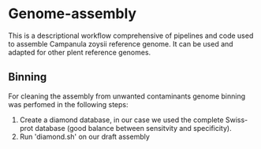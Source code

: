 # Genome-assembly
This is a descriptional workflow comprehensive of pipelines and code used to assemble Campanula zoysii reference genome. It can be used and adapted for other plent reference genomes.
## Binning
For cleaning the assembly from unwanted contaminants genome binning was perfomed in the following steps:
1. Create a diamond database, in our case we used the complete Swiss-prot database (good balance between sensitvity and specificity).
2. Run 'diamond.sh' on our draft assembly

